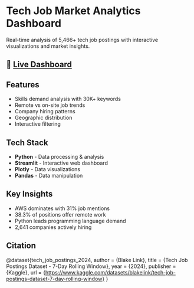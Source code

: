 #  Tech Job Market Analytics Dashboard

Real-time analysis of 5,466+ tech job postings with interactive visualizations and market insights.

## 🔗 [Live Dashboard](your-streamlit-url-here)

## Features
- Skills demand analysis with 30K+ keywords
- Remote vs on-site job trends  
- Company hiring patterns
- Geographic distribution
- Interactive filtering

## Tech Stack
- **Python** - Data processing & analysis
- **Streamlit** - Interactive web dashboard
- **Plotly** - Data visualizations  
- **Pandas** - Data manipulation

## Key Insights
- AWS dominates with 31% job mentions
- 38.3% of positions offer remote work
- Python leads programming language demand
- 2,641 companies actively hiring

## Citation

@dataset{tech_job_postings_2024,
  author = {Blake Link},
  title = {Tech Job Postings Dataset - 7-Day Rolling Window},
  year = {2024},
  publisher = {Kaggle},
  url = {https://www.kaggle.com/datasets/blakelink/tech-job-postings-dataset-7-day-rolling-window}
}
